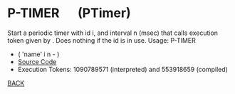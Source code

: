 # P-TIMER &emsp; (PTimer)
Start a periodic timer with id i, and interval n (msec) that calls execution token given by <name>. Does nothing if the id is in use. Usage: <id> <msec> P-TIMER <name>
* ( 'name' i n - )
* [Source Code](../words/amc_ext/PTimer.cs)
* Execution Tokens: 1090789571 (interpreted) and 553918659 (compiled)


[BACK](builtins.md#PTimer)
